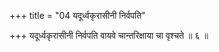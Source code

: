 +++
title = "04 यदूर्ध्वकृरासीनी निर्वपति"

+++
यदूर्ध्वकृरासीनी निर्वपति वायवे चान्तरिक्षाया चा वृश्चते ॥ ६ ॥